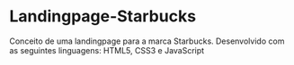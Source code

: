 # Landingpage-Starbucks
Conceito de uma landingpage para a marca Starbucks. Desenvolvido com as seguintes linguagens: HTML5, CSS3 e JavaScript
